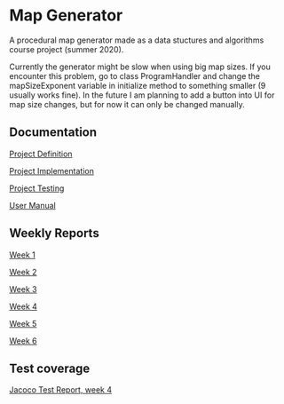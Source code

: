 # Map Generator

A procedural map generator made as a data stuctures and algorithms course project (summer 2020). 

Currently the generator might be slow when using big map sizes. If you encounter this problem, go to class ProgramHandler and change the mapSizeExponent variable in initialize method to something smaller (9 usually works fine). In the future I am planning to add a button into UI for map size changes, but for now it can only be changed manually. 

## Documentation

[Project Definition](https://github.com/sonjaheikkinen/mapGenerator/blob/master/documentation/projectDefinition.md)

[Project Implementation](https://github.com/sonjaheikkinen/mapGenerator/blob/master/documentation/projectImplementation.md)

[Project Testing](https://github.com/sonjaheikkinen/mapGenerator/blob/master/documentation/projectTesting.md)

[User Manual](https://github.com/sonjaheikkinen/mapGenerator/blob/master/documentation/userManual.md)

## Weekly Reports

[Week 1](https://github.com/sonjaheikkinen/mapGenerator/blob/master/documentation/weeklyReports/week1.md)

[Week 2](https://github.com/sonjaheikkinen/mapGenerator/blob/master/documentation/weeklyReports/week2.md)

[Week 3](https://github.com/sonjaheikkinen/mapGenerator/blob/master/documentation/weeklyReports/week3.md)

[Week 4](https://github.com/sonjaheikkinen/mapGenerator/blob/master/documentation/weeklyReports/week4.md)

[Week 5](https://github.com/sonjaheikkinen/mapGenerator/blob/master/documentation/weeklyReports/week5.md)

[Week 6](https://github.com/sonjaheikkinen/mapGenerator/blob/master/documentation/weeklyReports/week6.md)

## Test coverage

[Jacoco Test Report, week 4](https://github.com/sonjaheikkinen/mapGenerator/blob/master/documentation/testCoverage/week4.png)
